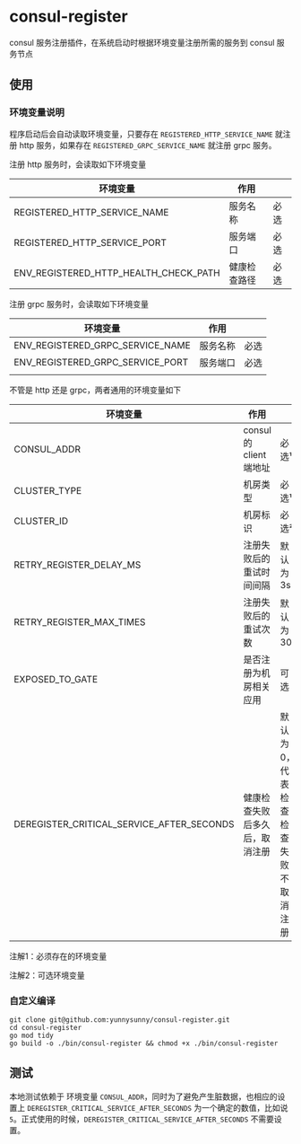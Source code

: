 # consul-register


consul 服务注册插件，在系统启动时根据环境变量注册所需的服务到 consul 服务节点

## 使用

### 环境变量说明

程序启动后会自动读取环境变量，只要存在 `REGISTERED_HTTP_SERVICE_NAME` 就注册 http 服务，如果存在 `REGISTERED_GRPC_SERVICE_NAME` 就注册 grpc 服务。

注册 http 服务时，会读取如下环境变量

| 环境变量                              | 作用         |      |
| ------------------------------------- | ------------ | ---- |
| REGISTERED_HTTP_SERVICE_NAME          | 服务名称     | 必选 |
| REGISTERED_HTTP_SERVICE_PORT          | 服务端口     | 必选 |
| ENV_REGISTERED_HTTP_HEALTH_CHECK_PATH | 健康检查路径 | 必选 |

注册 grpc 服务时，会读取如下环境变量

| 环境变量                         | 作用     |      |
| -------------------------------- | -------- | ---- |
| ENV_REGISTERED_GRPC_SERVICE_NAME | 服务名称 | 必选 |
| ENV_REGISTERED_GRPC_SERVICE_PORT | 服务端口 | 必选 |
|                                  |          |      |

不管是 http 还是 grpc，两者通用的环境变量如下

| 环境变量                                  | 作用                                           |                                     |
| ----------------------------------------- | ---------------------------------------------- | ----------------------------------- |
| CONSUL_ADDR                               | consul 的 client 端地址                        | 必选¹                               |
| CLUSTER_TYPE                              | 机房类型                                       | 必选¹                               |
| CLUSTER_ID                                | 机房标识                                       | 必选²                               |
| RETRY_REGISTER_DELAY_MS                   | 注册失败后的重试时间间隔                       | 默认为3s                            |
| RETRY_REGISTER_MAX_TIMES                  | 注册失败后的重试次数                           | 默认为300                           |
| EXPOSED_TO_GATE                           | 是否注册为机房相关应用                         | 可选                                |
| DEREGISTER_CRITICAL_SERVICE_AFTER_SECONDS | 健康检查失败后多久后，取消注册                  | 默认为0，代表检查检查失败不取消注册 |

注解1：必须存在的环境变量

注解2：可选环境变量



### 自定义编译

```shell
git clone git@github.com:yunnysunny/consul-register.git
cd consul-register
go mod tidy
go build -o ./bin/consul-register && chmod +x ./bin/consul-register
```

## 测试

本地测试依赖于 环境变量 `CONSUL_ADDR`，同时为了避免产生脏数据，也相应的设置上 `DEREGISTER_CRITICAL_SERVICE_AFTER_SECONDS` 为一个确定的数值，比如说 `5`。正式使用的时候，`DEREGISTER_CRITICAL_SERVICE_AFTER_SECONDS` 不需要设置。

